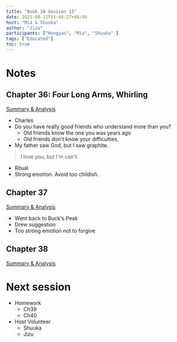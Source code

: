 ```yaml
---
title: "Book 18 Session 15"
date: 2021-08-11T11:04:27+08:00
host: "Mia & Shuuka"
author: "Jizu"
participants: ["Hongyan", "Mia", "Shuuka" ]
tags: ["Educated"]
toc: true
---
```


# Notes

## Chapter 36: Four Long Arms, Whirling

[Summary & Analysis](https://www.litcharts.com/lit/educated/chapter-36-four-long-arms-whirling)

- Charles
- Do you have really good friends who understand more than you?
  - Old friends know the one you was years ago
  - Old friends don't know your difficulties, 
- My father saw God, but I saw graphite.
> I love you, but I'm can't.
- Ritual
- Strong emotion. Avoid too childish.

## Chapter 37
[Summary & Analysis](https://www.litcharts.com/lit/educated/chapter-37-gambling-for-redemption)

- Went back to Buck's Peak
- Drew suggestion
- Too strong emotion not to forgive


## Chapter 38
[Summary & Analysis](https://www.litcharts.com/lit/educated/chapter-38-family)

# Next session

- Homework
  - Ch39
  - Ch40
- Host Volunteer
  - Shuuka
  - Jizu
